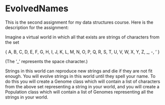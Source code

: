 # EvolvedNames
This is the second assignment for my data structures course. Here is the description for the assignment:

Imagine a virtual world in which all that exists are strings of characters from the set 

{ A, B, C, D, E, F, G, H, I, J, K, L, M, N, O, P, Q, R, S, T, U, V, W, X, Y, Z, _, -, ’ } 

(The ‘_’ represents the space character.) 

Strings in this world can reproduce new strings and die if they are not fit enough. You will evolve strings in this world until they spell your name. To do this you will create a Genome class which will contain a list of characters from the above set representing a string in your world, and you will create a Population class which will contain a list of Genomes representing all the strings in your world.

